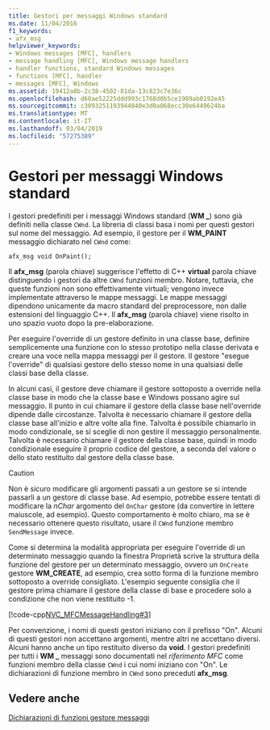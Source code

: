 ```yaml
---
title: Gestori per messaggi Windows standard
ms.date: 11/04/2016
f1_keywords:
- afx_msg
helpviewer_keywords:
- Windows messages [MFC], handlers
- message handling [MFC], Windows message handlers
- handler functions, standard Windows messages
- functions [MFC], handler
- messages [MFC], Windows
ms.assetid: 19412a8b-2c38-4502-81da-13c823c7e36c
ms.openlocfilehash: d60ae52225ddd993c1768d0b5ce1989ab0192e45
ms.sourcegitcommit: c3093251193944840e3d0a068ecc30e6449624ba
ms.translationtype: MT
ms.contentlocale: it-IT
ms.lasthandoff: 03/04/2019
ms.locfileid: "57275389"
---
```

# <a name="handlers-for-standard-windows-messages"></a>Gestori per messaggi Windows standard

I gestori predefiniti per i messaggi Windows standard (**WM _**) sono già definiti nella classe `CWnd`. La libreria di classi basa i nomi per questi gestori sul nome del messaggio. Ad esempio, il gestore per il **WM_PAINT** messaggio dichiarato nel `CWnd` come:

`afx_msg void OnPaint();`

Il **afx_msg** (parola chiave) suggerisce l'effetto di C++ **virtual** parola chiave distinguendo i gestori da altre `CWnd` funzioni membro. Notare, tuttavia, che queste funzioni non sono effettivamente virtuali; vengono invece implementate attraverso le mappe messaggi. Le mappe messaggi dipendono unicamente da macro standard del preprocessore, non dalle estensioni del linguaggio C++. Il **afx_msg** (parola chiave) viene risolto in uno spazio vuoto dopo la pre-elaborazione.

Per eseguire l'override di un gestore definito in una classe base, definire semplicemente una funzione con lo stesso prototipo nella classe derivata e creare una voce nella mappa messaggi per il gestore. Il gestore "esegue l'override" di qualsiasi gestore dello stesso nome in una qualsiasi delle classi base della classe.

In alcuni casi, il gestore deve chiamare il gestore sottoposto a override nella classe base in modo che la classe base e Windows possano agire sul messaggio. Il punto in cui chiamare il gestore della classe base nell'override dipende dalle circostanze. Talvolta è necessario chiamare il gestore della classe base all'inizio e altre volte alla fine. Talvolta è possibile chiamarlo in modo condizionale, se si sceglie di non gestire il messaggio personalmente. Talvolta è necessario chiamare il gestore della classe base, quindi in modo condizionale eseguire il proprio codice del gestore, a seconda del valore o dello stato restituito dal gestore della classe base.

> [!CAUTION]
>  Non è sicuro modificare gli argomenti passati a un gestore se si intende passarli a un gestore di classe base. Ad esempio, potrebbe essere tentati di modificare la *nChar* argomento del `OnChar` gestore (da convertire in lettere maiuscole, ad esempio). Questo comportamento è molto chiaro, ma se è necessario ottenere questo risultato, usare il `CWnd` funzione membro `SendMessage` invece.

Come si determina la modalità appropriata per eseguire l'override di un determinato messaggio quando la finestra Proprietà scrive la struttura della funzione del gestore per un determinato messaggio, ovvero un `OnCreate` gestore **WM_CREATE**, ad esempio, crea sotto forma di la funzione membro sottoposto a override consigliato. L'esempio seguente consiglia che il gestore prima chiamare il gestore della classe di base e procedere solo a condizione che non viene restituito -1.

[!code-cpp[NVC_MFCMessageHandling#3](../mfc/codesnippet/cpp/handlers-for-standard-windows-messages_1.cpp)]

Per convenzione, i nomi di questi gestori iniziano con il prefisso "On". Alcuni di questi gestori non accettano argomenti, mentre altri ne accettano diversi. Alcuni hanno anche un tipo restituito diverso da **void**. I gestori predefiniti per tutti i **WM _** messaggi sono documentati nel *riferimento MFC* come funzioni membro della classe `CWnd` i cui nomi iniziano con "On". Le dichiarazioni di funzione membro in `CWnd` sono preceduti **afx_msg**.

## <a name="see-also"></a>Vedere anche

[Dichiarazioni di funzioni gestore messaggi](../mfc/declaring-message-handler-functions.md)
